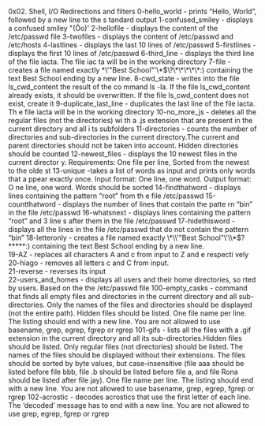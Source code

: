 0x02. Shell, I/O Redirections and filters
0-hello_world - prints “Hello, World”, followed by a new line to the s
tandard output
1-confused_smiley - displays a confused smiley "(Ôo)'
2-hellofile - displays the content of the /etc/passwd file
3-twofiles - displays the content of /etc/passwd and /etc/hosts
4-lastlines - displays the last 10 lines of /etc/passwd
5-firstlines - displays the first 10 lines of /etc/passwd
6-third_line - displays the third line of the file iacta. The file iac
ta will be in the working directory
7-file -  creates a file named exactly \*\\'"Best School"\'\\*$\?\*\*\*\*\*:) containing the text Best School ending by a new line.
8-cwd_state - writes into the file ls_cwd_content the result of the co
mmand ls -la. If the file ls_cwd_content already exists, it should be 
overwritten. If the file ls_cwd_content does not exist, create it     
9-duplicate_last_line - duplicates the last line of the file iacta. Th
e file iacta will be in the working directory                         
10-no_more_js - deletes all the regular files (not the directories) wi
th a .js extension that are present in the current directory and all i
ts subfolders                                                         
11-directories - counts the number of directories and sub-directories 
in the current directory.The current and parent directories should not
 be taken into account. Hidden directories should be counted          
12-newest_files - displays the 10 newest files in the current director
y. Requirements: One file per line, Sorted from the newest to the olde
st                                                                    
13-unique -takes a list of words as input and prints only words that a
ppear exactly once. Input format: One line, one word. Output format: O
ne line, one word. Words should be sorted                             
14-findthatword - displays lines containing the pattern “root” from th
e file /etc/passwd                                                    
15-countthatword - displays the number of lines that contain the patte
rn “bin” in the file /etc/passwd                                      
16-whatsnext - displays lines containing the pattern “root” and 3 line
s after them in the file /etc/passwd                                  
17-hidethisword - displays all the lines in the file /etc/passwd that 
do not contain the pattern “bin”                                      
18-letteronly - creates a file named exactly \*\\'"Best School"\'\\*$\?\*\*\*\*\*:) containing the text Best School ending by a new line.                                                       
19-AZ - replaces all characters A and c from input to Z and e respecti
vely                                                                  
20-hiago - removes all letters c and C from input.                    
21-reverse - reverses its input                                       
22-users_and_homes - displays all users and their home directories, so
rted by users. Based on the the /etc/passwd file
100-empty_casks - command that finds all empty files and directories in the current directory and all sub-directories. Only the names of the files and directories should be displayed (not the entire path). Hidden files should be listed. One file name per line. The listing should end with a new line. You are not allowed to use basename, grep, egrep, fgrep or rgrep
101-gifs - lists all the files with a .gif extension in the current directory and all its sub-directories.Hidden files should be listed. Only regular files (not directories) should be listed. The names of the files should be displayed without their extensions. The files should be sorted by byte values, but case-insensitive (file aaa should be listed before file bbb, file .b should be listed before file a, and file Rona should be listed after file jay). One file name per line. The listing should end with a new line. You are not allowed to use basename, grep, egrep, fgrep or rgrep
102-acrostic -  decodes acrostics that use the first letter of each line. The ‘decoded’ message has to end with a new line. You are not allowed to use grep, egrep, fgrep or rgrep

